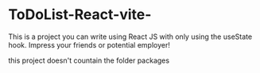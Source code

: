 # ToDoList-React-vite-
This is a project you can write using React JS with only using the useState hook. Impress your friends or potential employer!

this project doesn't countain the folder packages  
